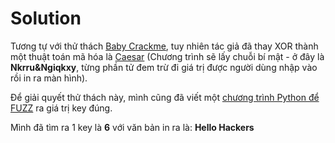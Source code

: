 # Solution

Tương tự với thử thách [Baby Crackme](../Baby%20Crackme/), tuy nhiên tác giả đã thay XOR thành một thuật toán mã hóa là [Caesar](https://vi.wikipedia.org/wiki/M%E1%BA%ADt_m%C3%A3_Caesar) (Chương trình sẽ lấy chuỗi bí mật - ở đây là **Nkrru&Ngiqkxy**, từng phần tử đem trừ đi giá trị được người dùng nhập vào rồi in ra màn hình).

Để giải quyết thử thách này, mình cũng đã viết một [chương trình Python để FUZZ](fuzz.py) ra giá trị key đúng.

Mình đã tìm ra 1 key là **6** với văn bản in ra là: **Hello Hackers**

